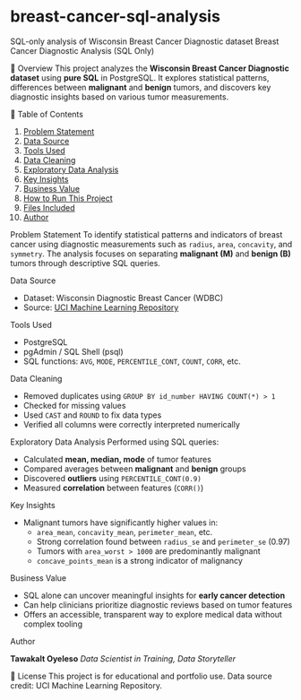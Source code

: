 # breast-cancer-sql-analysis
SQL-only analysis of Wisconsin Breast Cancer Diagnostic dataset
Breast Cancer Diagnostic Analysis (SQL Only)

📌 Overview
This project analyzes the **Wisconsin Breast Cancer Diagnostic dataset** using **pure SQL** in PostgreSQL. It explores statistical patterns, differences between **malignant** and **benign** tumors, and discovers key diagnostic insights based on various tumor measurements.


📌 Table of Contents
1. [Problem Statement](#problem-statement)
2. [Data Source](#data-source)
3. [Tools Used](#tools-used)
4. [Data Cleaning](#data-cleaning)
5. [Exploratory Data Analysis](#exploratory-data-analysis)
6. [Key Insights](#key-insights)
7. [Business Value](#business-value)
8. [How to Run This Project](#how-to-run-this-project)
9. [Files Included](#files-included)
10. [Author](#author)



Problem Statement
To identify statistical patterns and indicators of breast cancer using diagnostic measurements such as `radius`, `area`, `concavity`, and `symmetry`. The analysis focuses on separating **malignant (M)** and **benign (B)** tumors through descriptive SQL queries.


Data Source
* Dataset: Wisconsin Diagnostic Breast Cancer (WDBC)
* Source: [UCI Machine Learning Repository](https://archive.ics.uci.edu/ml/datasets/Breast+Cancer+Wisconsin+%28Diagnostic%29)


Tools Used
* PostgreSQL
* pgAdmin / SQL Shell (psql)
* SQL functions: `AVG`, `MODE`, `PERCENTILE_CONT`, `COUNT`, `CORR`, etc.


Data Cleaning
* Removed duplicates using `GROUP BY id_number HAVING COUNT(*) > 1`
* Checked for missing values
* Used `CAST` and `ROUND` to fix data types
* Verified all columns were correctly interpreted numerically


Exploratory Data Analysis
Performed using SQL queries:
* Calculated **mean, median, mode** of tumor features
* Compared averages between **malignant** and **benign** groups
* Discovered **outliers** using `PERCENTILE_CONT(0.9)`
* Measured **correlation** between features (`CORR()`)


Key Insights
* Malignant tumors have significantly higher values in:
  * `area_mean`, `concavity_mean`, `perimeter_mean`, etc.
  * Strong correlation found between `radius_se` and `perimeter_se` (0.97)
  * Tumors with `area_worst > 1000` are predominantly malignant
  * `concave_points_mean` is a strong indicator of malignancy

Business Value
* SQL alone can uncover meaningful insights for **early cancer detection**
* Can help clinicians prioritize diagnostic reviews based on tumor features
* Offers an accessible, transparent way to explore medical data without complex tooling


Author

**Tawakalt Oyeleso**
*Data Scientist in Training, Data Storyteller*


📎 License
This project is for educational and portfolio use. Data source credit: UCI Machine Learning Repository.
